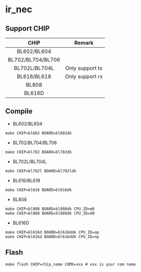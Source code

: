 # ir_nec


## Support CHIP

|      CHIP        | Remark |
|:----------------:|:------:|
|BL602/BL604       |        |
|BL702/BL704/BL706 |        |
|BL702L/BL704L     | Only support tx      |
|BL616/BL618       | Only support rx      |
|BL808             |        |
|BL616D            |        |

## Compile

- BL602/BL604

```
make CHIP=bl602 BOARD=bl602dk
```

- BL702/BL704/BL706

```
make CHIP=bl702 BOARD=bl702dk
```

- BL702L/BL704L

```
make CHIP=bl702l BOARD=bl702ldk
```

- BL616/BL618

```
make CHIP=bl616 BOARD=bl616dk
```

- BL808

```
make CHIP=bl808 BOARD=bl808dk CPU_ID=m0
make CHIP=bl808 BOARD=bl808dk CPU_ID=d0
```

- BL616D

```
make CHIP=bl616d BOARD=bl616ddk CPU_ID=ap
make CHIP=bl616d BOARD=bl616ddk CPU_ID=np
```

## Flash

```
make flash CHIP=chip_name COMX=xxx # xxx is your com name
```